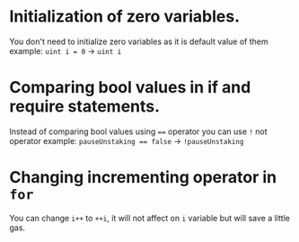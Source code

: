 # Initialization of zero variables.
You don't need to initialize zero variables as it is default value of them
example: `uint i = 0` -> `uint i`
# Comparing bool values in if and require statements.
Instead of comparing bool values using `==` operator you can use `!` not operator
example: `pauseUnstaking == false` -> `!pauseUnstaking`
# Changing incrementing operator in `for`
You can change `i++` to `++i`, it will not affect on `i` variable but will save a little gas. 

